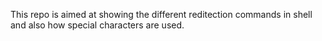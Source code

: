 This repo is aimed at showing the different reditection commands in shell and also how special characters are used.
